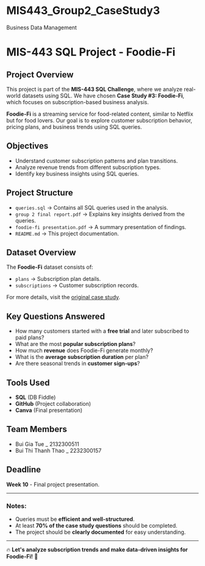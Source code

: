 # MIS443_Group2_CaseStudy3
Business Data Management
# MIS-443 SQL Project - Foodie-Fi

## Project Overview
This project is part of the **MIS-443 SQL Challenge**, where we analyze real-world datasets using SQL. We have chosen **Case Study #3: Foodie-Fi**, which focuses on subscription-based business analysis.

**Foodie-Fi** is a streaming service for food-related content, similar to Netflix but for food lovers. Our goal is to explore customer subscription behavior, pricing plans, and business trends using SQL queries.

## Objectives
- Understand customer subscription patterns and plan transitions.
- Analyze revenue trends from different subscription types.
- Identify key business insights using SQL queries.

## Project Structure
- `queries.sql` → Contains all SQL queries used in the analysis.
- `group 2 final report.pdf` → Explains key insights derived from the queries.
- `foodie-fi presentation.pdf` → A summary presentation of findings.
- `README.md` → This project documentation.

## Dataset Overview
The **Foodie-Fi** dataset consists of:
- `plans` → Subscription plan details.
- `subscriptions` → Customer subscription records.

For more details, visit the [original case study](https://8weeksqlchallenge.com/case-study-3/).

## Key Questions Answered
- How many customers started with a **free trial** and later subscribed to paid plans?
- What are the most **popular subscription plans**?
- How much **revenue** does Foodie-Fi generate monthly?
- What is the **average subscription duration** per plan?
- Are there seasonal trends in **customer sign-ups**?

## Tools Used
- **SQL** (DB Fiddle)
- **GitHub** (Project collaboration)
- **Canva** (Final presentation)

## Team Members
- Bui Gia Tue _ 2132300511  
- Bui Thi Thanh Thao _ 2232300157   

## Deadline
**Week 10** - Final project presentation.

---

### Notes:
- Queries must be **efficient and well-structured**.
- At least **70% of the case study questions** should be completed.
- The project should be **clearly documented** for easy understanding.

---

🔥 **Let's analyze subscription trends and make data-driven insights for Foodie-Fi!** 🚀
